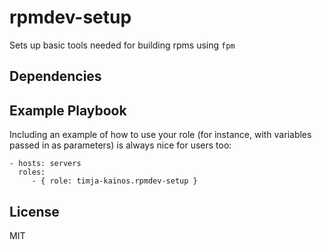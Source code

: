 rpmdev-setup
=========

Sets up basic tools needed for building rpms using `fpm`

Dependencies
------------

Example Playbook
----------------

Including an example of how to use your role (for instance, with variables passed in as parameters) is always nice for users too:

    - hosts: servers
      roles:
         - { role: timja-kainos.rpmdev-setup }

License
-------

MIT

